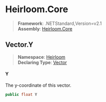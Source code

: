 # Heirloom.Core

> **Framework**: .NETStandard,Version=v2.1  
> **Assembly**: [Heirloom.Core][0]  

## Vector.Y

> **Namespace**: [Heirloom][0]  
> **Declaring Type**: [Vector][1]  

#### Y

The y-coordinate of this vector.

```cs
public float Y
```

[0]: ../../../Heirloom.Core.md
[1]: ../Vector.md
